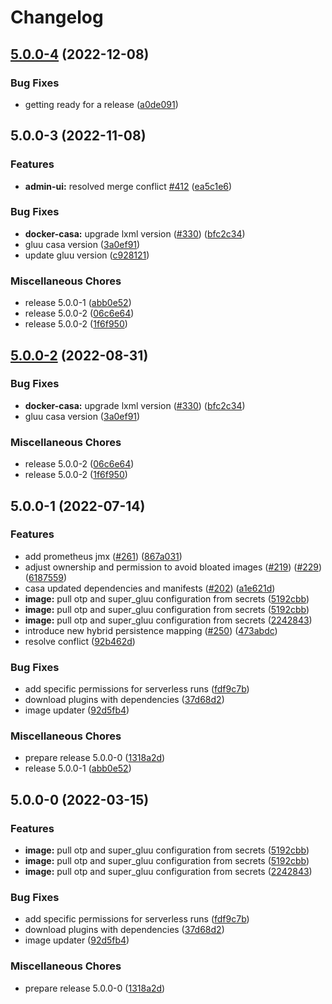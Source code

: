 # Changelog

## [5.0.0-4](https://github.com/GluuFederation/flex/compare/docker-casa-v5.0.0-3...docker-casa-v5.0.0-4) (2022-12-08)


### Bug Fixes

* getting ready for a release ([a0de091](https://github.com/GluuFederation/flex/commit/a0de091ca26f2c38378e5b0252ab680cb1e3cd88))

## 5.0.0-3 (2022-11-08)


### Features

* **admin-ui:** resolved merge conflict [#412](https://github.com/GluuFederation/flex/issues/412) ([ea5c1e6](https://github.com/GluuFederation/flex/commit/ea5c1e64f7726d947b7bf9fb6cc18f964cb2071c))


### Bug Fixes

* **docker-casa:** upgrade lxml version ([#330](https://github.com/GluuFederation/flex/issues/330)) ([bfc2c34](https://github.com/GluuFederation/flex/commit/bfc2c344b6bc566f86456082579951b211e8aec1))
* gluu casa version ([3a0ef91](https://github.com/GluuFederation/flex/commit/3a0ef918d075bba89d4a4153a72a76740afc9b70))
* update gluu version ([c928121](https://github.com/GluuFederation/flex/commit/c928121d15ed24706fbf66f3b39d6e40e6faa85d))


### Miscellaneous Chores

* release 5.0.0-1 ([abb0e52](https://github.com/GluuFederation/flex/commit/abb0e52f80bb01d2f7793de11f097994e215f0f8))
* release 5.0.0-2 ([06c6e64](https://github.com/GluuFederation/flex/commit/06c6e64f43a7c98bcb04ba1d48ec97044c19d75d))
* release 5.0.0-2 ([1f6f950](https://github.com/GluuFederation/flex/commit/1f6f950860cb295de35a7c161ca7a803be461148))

## [5.0.0-2](https://github.com/GluuFederation/flex/compare/docker-casa-v5.0.0-1...docker-casa-v5.0.0-2) (2022-08-31)


### Bug Fixes

* **docker-casa:** upgrade lxml version ([#330](https://github.com/GluuFederation/flex/issues/330)) ([bfc2c34](https://github.com/GluuFederation/flex/commit/bfc2c344b6bc566f86456082579951b211e8aec1))
* gluu casa version ([3a0ef91](https://github.com/GluuFederation/flex/commit/3a0ef918d075bba89d4a4153a72a76740afc9b70))


### Miscellaneous Chores

* release 5.0.0-2 ([06c6e64](https://github.com/GluuFederation/flex/commit/06c6e64f43a7c98bcb04ba1d48ec97044c19d75d))
* release 5.0.0-2 ([1f6f950](https://github.com/GluuFederation/flex/commit/1f6f950860cb295de35a7c161ca7a803be461148))

## 5.0.0-1 (2022-07-14)


### Features

* add prometheus jmx ([#261](https://github.com/GluuFederation/flex/issues/261)) ([867a031](https://github.com/GluuFederation/flex/commit/867a03199d1ed2e79b596dd7bf6a414eb73544fc))
* adjust ownership and permission to avoid bloated images ([#219](https://github.com/GluuFederation/flex/issues/219)) ([#229](https://github.com/GluuFederation/flex/issues/229)) ([6187559](https://github.com/GluuFederation/flex/commit/6187559ede06ba2d32204a84d7b8f9c9a9a11ca8))
* casa updated dependencies and manifests ([#202](https://github.com/GluuFederation/flex/issues/202)) ([a1e621d](https://github.com/GluuFederation/flex/commit/a1e621d5f3578bbcac93755aa6705a68429e04d3))
* **image:** pull otp and super_gluu configuration from secrets ([5192cbb](https://github.com/GluuFederation/flex/commit/5192cbb11e3f6264f38fbfa084899fcd320cecc9))
* **image:** pull otp and super_gluu configuration from secrets ([5192cbb](https://github.com/GluuFederation/flex/commit/5192cbb11e3f6264f38fbfa084899fcd320cecc9))
* **image:** pull otp and super_gluu configuration from secrets ([2242843](https://github.com/GluuFederation/flex/commit/22428432c498785c454f393793036892d759fa1c))
* introduce new hybrid persistence mapping ([#250](https://github.com/GluuFederation/flex/issues/250)) ([473abdc](https://github.com/GluuFederation/flex/commit/473abdc6c4e4fd6aa1fc3555f906b43e70ce9fb9))
* resolve conflict ([92b462d](https://github.com/GluuFederation/flex/commit/92b462d40e1603412985f90f77577b6bbda97c12))


### Bug Fixes

* add specific permissions for serverless runs ([fdf9c7b](https://github.com/GluuFederation/flex/commit/fdf9c7b8fd377cd8a7457252af5d1d0ebc05d07f))
* download plugins with dependencies ([37d68d2](https://github.com/GluuFederation/flex/commit/37d68d2b6d4a6f99775581e247259ed6a84c7016))
* image updater ([92d5fb4](https://github.com/GluuFederation/flex/commit/92d5fb4c2e2c01b3c745279a5c354631b5e51486))


### Miscellaneous Chores

* prepare release 5.0.0-0 ([1318a2d](https://github.com/GluuFederation/flex/commit/1318a2d1882412a7464015b7b7a1f4ffec7536dd))
* release 5.0.0-1 ([abb0e52](https://github.com/GluuFederation/flex/commit/abb0e52f80bb01d2f7793de11f097994e215f0f8))

## 5.0.0-0 (2022-03-15)


### Features

* **image:** pull otp and super_gluu configuration from secrets ([5192cbb](https://github.com/GluuFederation/flex/commit/5192cbb11e3f6264f38fbfa084899fcd320cecc9))
* **image:** pull otp and super_gluu configuration from secrets ([5192cbb](https://github.com/GluuFederation/flex/commit/5192cbb11e3f6264f38fbfa084899fcd320cecc9))
* **image:** pull otp and super_gluu configuration from secrets ([2242843](https://github.com/GluuFederation/flex/commit/22428432c498785c454f393793036892d759fa1c))


### Bug Fixes

* add specific permissions for serverless runs ([fdf9c7b](https://github.com/GluuFederation/flex/commit/fdf9c7b8fd377cd8a7457252af5d1d0ebc05d07f))
* download plugins with dependencies ([37d68d2](https://github.com/GluuFederation/flex/commit/37d68d2b6d4a6f99775581e247259ed6a84c7016))
* image updater ([92d5fb4](https://github.com/GluuFederation/flex/commit/92d5fb4c2e2c01b3c745279a5c354631b5e51486))


### Miscellaneous Chores

* prepare release 5.0.0-0 ([1318a2d](https://github.com/GluuFederation/flex/commit/1318a2d1882412a7464015b7b7a1f4ffec7536dd))
